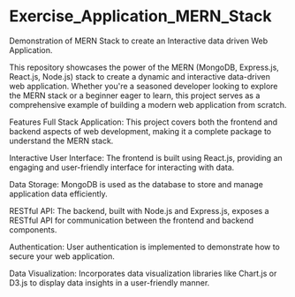# Exercise_Application_MERN_Stack
Demonstration of MERN Stack to create an Interactive data driven Web Application.

This repository showcases the power of the MERN (MongoDB, Express.js, React.js, Node.js) stack to create a dynamic and interactive data-driven web application. Whether you're a seasoned developer looking to explore the MERN stack or a beginner eager to learn, this project serves as a comprehensive example of building a modern web application from scratch.

Features
Full Stack Application: This project covers both the frontend and backend aspects of web development, making it a complete package to understand the MERN stack.

Interactive User Interface: The frontend is built using React.js, providing an engaging and user-friendly interface for interacting with data.

Data Storage: MongoDB is used as the database to store and manage application data efficiently.

RESTful API: The backend, built with Node.js and Express.js, exposes a RESTful API for communication between the frontend and backend components.

Authentication: User authentication is implemented to demonstrate how to secure your web application.

Data Visualization: Incorporates data visualization libraries like Chart.js or D3.js to display data insights in a user-friendly manner.
